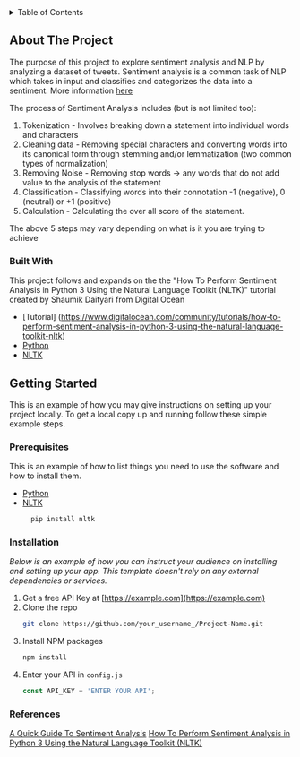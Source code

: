 
<!-- TABLE OF CONTENTS -->
<details>
  <summary>Table of Contents</summary>
  <ol>
    <li>
      <a href="#about-the-project">About The Project</a>
      <ul>
        <li><a href="#built-with">Built With</a></li>
      </ul>
    </li>
    <li>
      <a href="#getting-started">Getting Started</a>
      <ul>
        <li><a href="#prerequisites">Prerequisites</a></li>
        <li><a href="#installation">Installation</a></li>
      </ul>
    </li>
    <li><a href="#references">References</a></li>
  </ol>
</details>



<!-- ABOUT THE PROJECT -->
## About The Project

The purpose of this project to explore sentiment analysis and NLP by analyzing a dataset of tweets. Sentiment analysis is a common task of NLP which takes in input and classifies and categorizes the data into a sentiment. More information [here](https://en.wikipedia.org/wiki/Sentiment_analysis)

The process of Sentiment Analysis includes (but is not limited too):
1. Tokenization - Involves breaking down a statement into individual words and characters
2. Cleaning data - Removing special characters and converting words into its canonical form through stemming and/or lemmatization (two common types of normalization)
3. Removing Noise - Removing stop words -> any words that do not add value to the analysis of the statement
4. Classification - Classifying words into their connotation -1 (negative), 0 (neutral) or +1 (positive)
5. Calculation - Calculating the over all score of the statement.

The above 5 steps may vary depending on what is it you are trying to achieve

### Built With

This project follows and expands on the the "How To Perform Sentiment Analysis in Python 3 Using the Natural Language Toolkit (NLTK)" tutorial created by Shaumik Daityari from Digital Ocean

* [Tutorial] (https://www.digitalocean.com/community/tutorials/how-to-perform-sentiment-analysis-in-python-3-using-the-natural-language-toolkit-nltk)
* [Python](https://www.python.org/)
* [NLTK](https://www.nltk.org/)

<!-- GETTING STARTED -->
## Getting Started

This is an example of how you may give instructions on setting up your project locally.
To get a local copy up and running follow these simple example steps.

### Prerequisites

This is an example of how to list things you need to use the software and how to install them.
* [Python](https://www.python.org/)
* [NLTK](https://pypi.org/project/nltk/)
  ```sh
    pip install nltk
  ```

### Installation

_Below is an example of how you can instruct your audience on installing and setting up your app. This template doesn't rely on any external dependencies or services._

1. Get a free API Key at [https://example.com](https://example.com)
2. Clone the repo
   ```sh
   git clone https://github.com/your_username_/Project-Name.git
   ```
3. Install NPM packages
   ```sh
   npm install
   ```
4. Enter your API in `config.js`
   ```js
   const API_KEY = 'ENTER YOUR API';
   ```

### References
[A Quick Guide To Sentiment Analysis](https://www.youtube.com/watch?v=O_B7XLfx0ic&ab_channel=edureka%21)
[How To Perform Sentiment Analysis in Python 3 Using the Natural Language Toolkit (NLTK)](https://www.digitalocean.com/community/tutorials/how-to-perform-sentiment-analysis-in-python-3-using-the-natural-language-toolkit-nltk)
